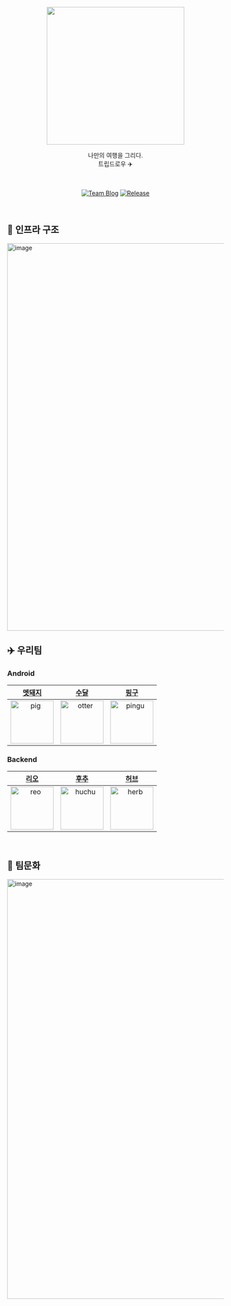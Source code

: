 <p align="center">
    <img src=https://github.com/woowacourse-teams/2023-trip-draw/assets/58586537/215f0b59-d545-4043-84fa-871c192b8dbd  width="320" height="320">
</p>

<div align="center">

  나만의 여행을 그리다. <br>
  트립드로우 ✈️

</div>
<br/>

<div align="center">

[![Team Blog](http://img.shields.io/badge/Team%20Blog-000000?style=flat&logo=docusaurus&logoColor=white&link=https://tripdraw.blog/)](https://tripdraw.blog/)
[![Release](https://img.shields.io/github/v/release/woowacourse-teams/2023-trip-draw?color=blue)](https://github.com/woowacourse-teams/2023-trip-draw/releases/tag/1.1.2)

</div>
<br/>

## 🚅 인프라 구조

<img width="900" alt="image" src="https://github.com/woowacourse-teams/2023-trip-draw/assets/58586537/4a9ce83a-d86a-4272-93c9-fd3ed830d1c4">

## ✈️ 우리팀

### Android

|[멧돼지](https://github.com/2chang5)|[수달](https://github.com/otter66)|[핑구](https://github.com/pingu244)|
|:-:|:-:|:--:|
|<img src="https://avatars.githubusercontent.com/u/54737136?v=4" alt="pig" width="100" height="100">|<img src="https://avatars.githubusercontent.com/u/69189793?v=4" alt="otter" width="100" height="100">|<img src="https://avatars.githubusercontent.com/u/69796976?v=4" alt="pingu" width="100" height="100">

### Backend

|[리오](https://github.com/Jaeyoung22)|[후추](https://github.com/Combi153)|[허브](https://github.com/greeng00se)|
|:-:|:-:|:--:|
|<img src="https://avatars.githubusercontent.com/u/89302528?v=4" alt="reo" width="100" height="100">|<img src="https://avatars.githubusercontent.com/u/106813090?v=4" alt="huchu" width="100" height="100">|<img src="https://avatars.githubusercontent.com/u/58586537?v=4" alt="herb" width="100" height="100">

<br>

## 🏃 팀문화

<img width="975" alt="image" src="https://github.com/woowacourse-teams/2023-trip-draw/assets/58586537/a7d8fd5e-fcab-4569-9c46-7df5c8bb0622">

